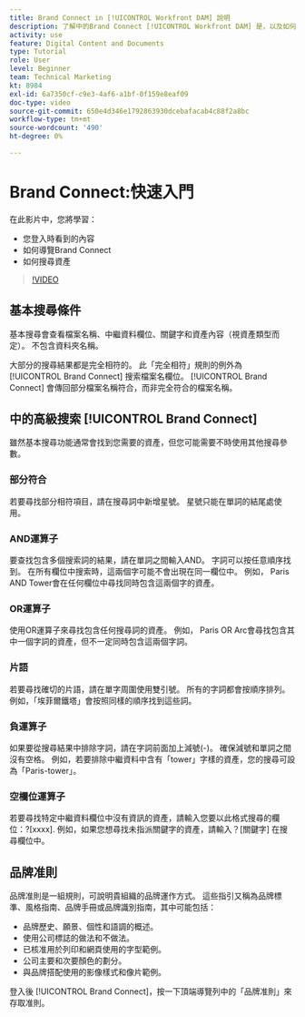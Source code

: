 ```yaml
---
title: Brand Connect in [!UICONTROL Workfront DAM] 說明
description: 了解中的Brand Connect [!UICONTROL Workfront DAM] 是，以及如何導覽。
activity: use
feature: Digital Content and Documents
type: Tutorial
role: User
level: Beginner
team: Technical Marketing
kt: 8984
exl-id: 6a7350cf-c9e3-4af6-a1bf-0f159e8eaf09
doc-type: video
source-git-commit: 650e4d346e1792863930dcebafacab4c88f2a8bc
workflow-type: tm+mt
source-wordcount: '490'
ht-degree: 0%

---
```


# Brand Connect:快速入門

在此影片中，您將學習：

* 您登入時看到的內容
* 如何導覽Brand Connect
* 如何搜尋資產

>[!VIDEO](https://video.tv.adobe.com/v/335246/?quality=12&learn=on)

## 基本搜尋條件

基本搜尋會查看檔案名稱、中繼資料欄位、關鍵字和資產內容（視資產類型而定）。 不包含資料夾名稱。

大部分的搜尋結果都是完全相符的。 此「完全相符」規則的例外為 [!UICONTROL Brand Connect] 搜索檔案名欄位。 [!UICONTROL Brand Connect] 會傳回部分檔案名稱符合，而非完全符合的檔案名稱。

## 中的高級搜索 [!UICONTROL Brand Connect]

雖然基本搜尋功能通常會找到您需要的資產，但您可能需要不時使用其他搜尋參數。

### 部分符合

若要尋找部分相符項目，請在搜尋詞中新增星號。 星號只能在單詞的結尾處使用。

### AND運算子

要查找包含多個搜索詞的結果，請在單詞之間輸入AND。 字詞可以按任意順序找到。 在所有欄位中搜索時，這兩個字可能不會出現在同一欄位中。 例如， Paris AND Tower會在任何欄位中尋找同時包含這兩個字的資產。

### OR運算子

使用OR運算子來尋找包含任何搜尋詞的資產。 例如， Paris OR Arc會尋找包含其中一個字詞的資產，但不一定同時包含這兩個字詞。

### 片語

若要尋找確切的片語，請在單字周圍使用雙引號。 所有的字詞都會按順序排列。 例如，「埃菲爾鐵塔」會按照同樣的順序找到這些詞。

### 負運算子

如果要從搜尋結果中排除字詞，請在字詞前面加上減號(-)。 確保減號和單詞之間沒有空格。 例如，若要排除中繼資料中含有「tower」字樣的資產，您的搜尋可設為「Paris-tower」。

### 空欄位運算子

若要尋找特定中繼資料欄位中沒有資訊的資產，請輸入您要以此格式搜尋的欄位：?[xxxx]. 例如，如果您想尋找未指派關鍵字的資產，請輸入？[關鍵字] 在搜尋欄位中。

## 品牌准則

品牌准則是一組規則，可說明貴組織的品牌運作方式。 這些指引又稱為品牌標準、風格指南、品牌手冊或品牌識別指南，其中可能包括：

* 品牌歷史、願景、個性和語調的概述。
* 使用公司標誌的做法和不做法。
* 已核准用於列印和網頁使用的字型範例。
* 公司主要和次要顏色的劃分。
* 與品牌搭配使用的影像樣式和像片範例。

登入後 [!UICONTROL Brand Connect]，按一下頂端導覽列中的「品牌准則」來存取准則。
